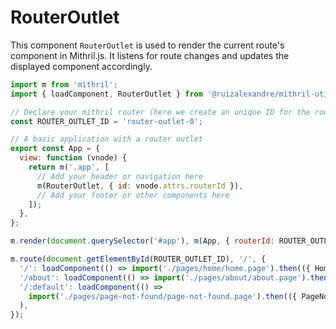 # RouterOutlet

This component `RouterOutlet` is used to render the current route's component in Mithril.js. It listens for route changes and updates the displayed component accordingly.

```javascript
import m from 'mithril';
import { loadComponent, RouterOutlet } from '@ruizalexandre/mithril-utils';

// Declare your mithril router (here we create an unique ID for the router outlet)
const ROUTER_OUTLET_ID = 'router-outlet-0';

// A basic application with a router outlet
export const App = {
  view: function (vnode) {
    return m('.app', [
      // Add your header or navigation here
      m(RouterOutlet, { id: vnode.attrs.routerId }),
      // Add your footer or other components here
    ]);
  },
};

m.render(document.querySelector('#app'), m(App, { routerId: ROUTER_OUTLET_ID }));

m.route(document.getElementById(ROUTER_OUTLET_ID), '/', {
  '/': loadComponent(() => import('./pages/home/home.page').then(({ HomePage }) => HomePage)),
  '/about': loadComponent(() => import('./pages/about/about.page').then(({ AboutPage }) => AboutPage)),
  '/:default': loadComponent(() =>
    import('./pages/page-not-found/page-not-found.page').then(({ PageNotFound }) => PageNotFound),
  ),
});
```
